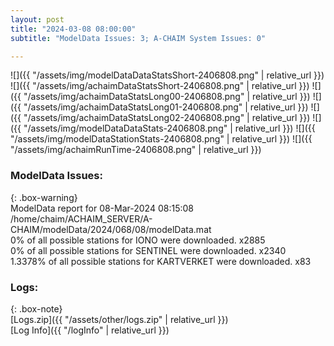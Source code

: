```yaml
---
layout: post
title: "2024-03-08 08:00:00"
subtitle: "ModelData Issues: 3; A-CHAIM System Issues: 0"

---
```


![]({{ "/assets/img/modelDataDataStatsShort-2406808.png" | relative_url }})
![]({{ "/assets/img/achaimDataStatsShort-2406808.png" | relative_url }})
![]({{ "/assets/img/achaimDataStatsLong00-2406808.png" | relative_url }})
![]({{ "/assets/img/achaimDataStatsLong01-2406808.png" | relative_url }})
![]({{ "/assets/img/achaimDataStatsLong02-2406808.png" | relative_url }})
![]({{ "/assets/img/modelDataDataStats-2406808.png" | relative_url }})
![]({{ "/assets/img/modelDataStationStats-2406808.png" | relative_url }})
![]({{ "/assets/img/achaimRunTime-2406808.png" | relative_url }})


### ModelData Issues:  
  
{: .box-warning}  
 ModelData report for 08-Mar-2024 08:15:08   
 /home/chaim/ACHAIM_SERVER/A-CHAIM/modelData/2024/068/08/modelData.mat   
 0% of all possible stations for IONO were downloaded. x2885   
 0% of all possible stations for SENTINEL were downloaded. x2340   
 1.3378% of all possible stations for KARTVERKET were downloaded. x83   
  


### Logs:  
  
{: .box-note}  
[Logs.zip]({{ "/assets/other/logs.zip" | relative_url }})  
[Log Info]({{ "/logInfo" | relative_url }})  
